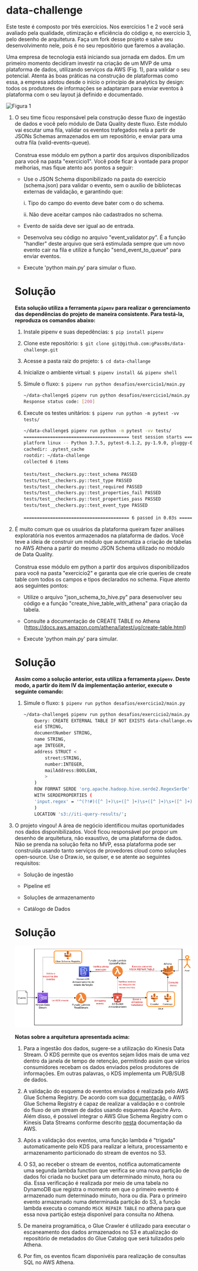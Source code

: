 # data-challenge

Este teste é composto por três exercícios. Nos exercícios 1 e 2 você
será avaliado pela qualidade, otimização e eficiência do código e, no
exercício 3, pelo desenho de arquitetura. Faça um fork desse projeto e
salve seu desenvolvimento nele, pois é no seu repositório que faremos
a avaliação.

Uma empresa de tecnologia está iniciando sua jornada em dados. Em um
primeiro momento decidiram investir na criação de um MVP de uma
plataforma de dados, utilizando serviços da AWS (Fig. 1), para validar o
seu potencial. Atenta às boas práticas na construção de plataformas como
essa, a empresa adotou desde o início o princípio de analytics by
design: todos os produtores de informações se adaptaram para enviar
eventos à plataforma com o seu layout já definido e documentado.

![Figura 1](img/mvp.png)


1.  O seu time ficou responsável pela construção desse fluxo de ingestão
    de dados e você pelo módulo de Data Quality deste fluxo. Este módulo
    vai escutar uma fila, validar os eventos trafegados nela a partir de
    JSONs Schemas armazenados em um repositório, e enviar para uma outra
    fila (valid-events-queue).\
    \
    Construa esse módulo em python a partir dos arquivos
    disponibilizados para você na pasta "exercicio1". Você pode ficar à
    vontade para propor melhorias, mas fique atento aos pontos a seguir:

    -   Use o JSON Schema disponibilizado na pasta do exercício
        (schema.json) para validar o evento, sem o auxílio de
        bibliotecas externas de validação, e garantindo que:

        i.  Tipo do campo do evento deve bater com o do schema.

        ii. Não deve aceitar campos não cadastrados no schema.

    -   Evento de saída deve ser igual ao de entrada.

    -   Desenvolva seu código no arquivo "event_validator.py". É a
        função "handler" deste arquivo que será estimulada sempre que um
        novo evento cair na fila e utilize a função
        "send_event_to_queue" para enviar eventos.

    -   Execute \'python main.py\' para simular o fluxo.

    # Solução

    **Esta solução utiliza a ferramenta `pipenv` para realizar o gerenciamento das 
    dependências do projeto de maneira consistente. Para testá-la, 
    reproduza os comandos abaixo:**

    1. Instale pipenv e suas depedências: `$ pip install pipenv`
    2. Clone este repositório: `$ git clone git@github.com:gPass0s/data-challenge.git`
    3. Acesse a pasta raiz do projeto: `$ cd data-challange`
    4. Inicialize o ambiente virtual: `$ pipenv install && pipenv shell`
    5. Simule o fluxo: `$ pipenv run python desafios/exercicio1/main.py`
        ```bash
        ~/data-challenge$ pipenv run python desafios/exercicio1/main.py
        Response status code: [200]
        ```

    6. Execute os testes unitários: `$ pipenv run python -m pytest -vv tests/`
        ```bash
        ~/data-challenge$ pipenv run python -m pytest -vv tests/
        ======================================== test session starts =======================================
        platform linux -- Python 3.7.5, pytest-6.1.2, py-1.9.0, pluggy-0.13.1 -- ~/.local/share/virtualenvs/data-challenge-rWrlkCEa/bin/python
        cachedir: .pytest_cache
        rootdir: ~/data-challenge
        collected 6 items

        tests/test__checkers.py::test_schema PASSED                                                 [ 16%]
        tests/test__checkers.py::test_type PASSED                                                   [ 33%]
        tests/test__checkers.py::test_required PASSED                                               [ 50%]
        tests/test__checkers.py::test_properties_fail PASSED                                        [ 66%]
        tests/test__checkers.py::test_properties_pass PASSED                                        [ 83%]
        tests/test__checkers.py::test_event_type PASSED                                             [100%]

        ======================================== 6 passed in 0.03s =======================================
        ```

2.  É muito comum que os usuários da plataforma queiram fazer análises
    exploratória nos eventos armazenados na plataforma de dados. Você
    teve a ideia de construir um módulo que automatiza a criação de
    tabelas no AWS Athena a partir do mesmo JSON Schema utilizado no
    módulo de Data Quality.\
    \
    Construa esse módulo em python a partir dos arquivos
    disponibilizados para você na pasta "exercicio2" e garanta que ele
    crie queries de create table com todos os campos e tipos declarados
    no schema. Fique atento aos seguintes pontos:

    -   Utilize o arquivo "json_schema_to_hive.py" para desenvolver seu
        código e a função "create_hive_table_with_athena" para criação
        da tabela.

    -   Consulte a documentação de CREATE TABLE no Athena
        (<https://docs.aws.amazon.com/athena/latest/ug/create-table.html>)

    -   Execute \'python main.py\' para simular.

    # Solução

    **Assim como a solução anterior, esta utiliza a ferramenta `pipenv`. Deste
    modo, a partir do item IV da implementação anterior, execute o seguinte comando:**

    1. Simule o fluxo: `$ pipenv run python desafios/exercicio2/main.py`
        ``` bash
        ~/data-challenge$ pipenv run python desafios/exercicio2/main.py
            Query: CREATE EXTERNAL TABLE IF NOT EXISTS data-challange.events (
            eid STRING,
            documentNumber STRING,
            name STRING,
            age INTEGER,
            address STRUCT <
                street:STRING,
                number:INTEGER,
                mailAddress:BOOLEAN,
                >
            )
            ROW FORMAT SERDE 'org.apache.hadoop.hive.serde2.RegexSerDe'
            WITH SERDEPROPERTIES (
            'input.regex' = '^(?!#)([^ ]+)\s+([^ ]+)\s+([^ ]+)\s+([^ ]+)\s+([^ ]+)\s+([^ ]+)\s+([^ ]+)\s+([^ ]+)\s+([^ ]+)\s+([^ ]+)\s+[^\(]+[\(]([^\;]+).*\%20([^\/]+)[\/](.*)$'
            )
            LOCATION 's3://iti-query-results/';
        ```


3.  O projeto vingou! A área de negócio identificou muitas oportunidades
    nos dados disponibilizados. Você ficou responsável por propor um
    desenho de arquitetura, não exaustivo, de uma plataforma de dados.
    Não se prenda na solução feita no MVP, essa plataforma pode ser
    construída usando tanto serviços de provedores cloud como soluções
    open-source. Use o Draw.io, se quiser, e se atente ao seguintes
    requisitos:

    -   Solução de ingestão

    -   Pipeline etl

    -   Soluções de armazenamento

    -   Catálogo de Dados

    # Solução

    ![Figura 1](img/solution.png)
    
    **Notas sobre a arquitetura apresentada acima:**

    1. Para a ingestão dos dados, sugere-se a utilização do Kinesis Data Stream. O KDS permite que os eventos
    sejam lidos mais de uma vez dentro da janela de tempo de retenção, permitindo assim que vários consumidores
    recebam os dados enviados pelos produtores de informações. Em outras palavras, o KDS implementa um
    PUB/SUB de dados.
    
    2. A validação do esquema do eventos enviados é realizada pelo AWS Glue Schema Registry.
    De acordo com sua <a href=https://docs.aws.amazon.com/glue/latest/dg/schema-registry.html>documentação</a>, o AWS Glue Schema Registry é capaz de realizar a validação e o controle do fluxo de um stream de dados usando esquemas Apache Avro. Além disso, é possível integrar o AWS Glue Schema Registry com o Kinesis Data Streams conforme descrito <a href=https://docs.aws.amazon.com/glue/latest/dg/schema-registry-integrations.html#schema-registry-integrations-kds>nesta</a> documentação da AWS.
    
    3. Após a validação dos eventos, uma função lambda é "trigada" automaticamente pelo KDS para realizar
    a leitura, processamento e armazenamento particionado do stream de eventos no S3.
    
    4. O S3, ao receber o stream de eventos, notifica automaticamente uma segunda lambda function que
    verifica se uma nova partição de dados foi criada no bucket para um determinado minuto, hora ou dia. Essa verificação é realizada por meio de uma tabela no DynamoDB que registra o momento em que o primeiro
    evento é armazenado num determinado minuto, hora ou dia. Para o primeiro evento armazenado numa determinada
    partição do S3, a função lambda executa o comando `MSCK REPAIR TABLE` no athena para que essa nova
    partição esteja disponível para consulta no Athena.
    
    5. De maneira programática, o Glue Crawler é utilizado para executar o escaneamento dos dados armazenados
    no S3 e atualização do repositório de metadados do Glue Catalog que será tulizados pelo Athena.

    6. Por fim, os eventos ficam disponivéis para realização de consultas SQL no AWS Athena.

